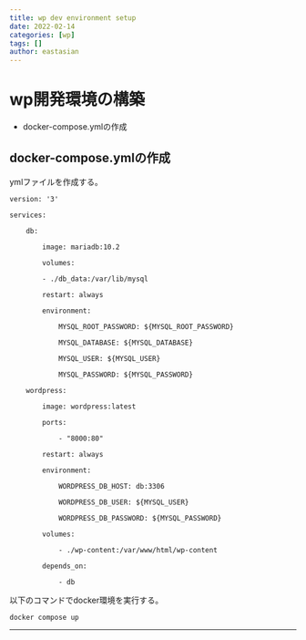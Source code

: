 ```yaml
---
title: wp dev environment setup
date: 2022-02-14
categories: [wp]
tags: []
author: eastasian
---
```

# wp開発環境の構築
- docker-compose.ymlの作成

## docker-compose.ymlの作成
ymlファイルを作成する。
```
version: '3'

services:

	db:
	
		image: mariadb:10.2
		
		volumes:
		
		- ./db_data:/var/lib/mysql
		
		restart: always
		
		environment:
		
			MYSQL_ROOT_PASSWORD: ${MYSQL_ROOT_PASSWORD}
			
			MYSQL_DATABASE: ${MYSQL_DATABASE}
			
			MYSQL_USER: ${MYSQL_USER}
			
			MYSQL_PASSWORD: ${MYSQL_PASSWORD}
	
	wordpress:
	
		image: wordpress:latest
		
		ports:
		
			- "8000:80"
		
		restart: always
		
		environment:
		
			WORDPRESS_DB_HOST: db:3306
			
			WORDPRESS_DB_USER: ${MYSQL_USER}
			
			WORDPRESS_DB_PASSWORD: ${MYSQL_PASSWORD}
		
		volumes:
		
			- ./wp-content:/var/www/html/wp-content
		
		depends_on:
		
			- db

```

以下のコマンドでdocker環境を実行する。
```
docker compose up
```

***
